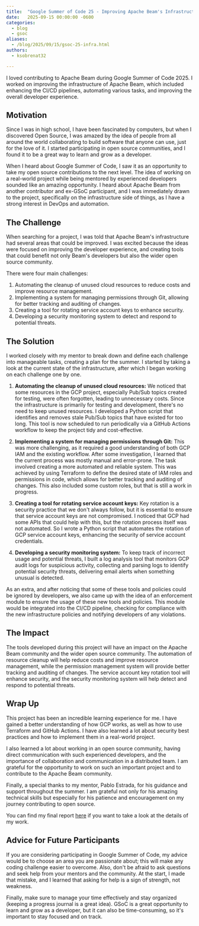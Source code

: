 ```yaml
---
title:  "Google Summer of Code 25 - Improving Apache Beam's Infrastructure"
date:   2025-09-15 00:00:00 -0600
categories:
  - blog
  - gsoc
aliases:
  - /blog/2025/09/15/gsoc-25-infra.html
authors:
  - ksobrenat32

---
```

<!--
Licensed under the Apache License, Version 2.0 (the "License");
you may not use this file except in compliance with the License.
You may obtain a copy of the License at

http://www.apache.org/licenses/LICENSE-2.0

Unless required by applicable law or agreed to in writing, software
distributed under the License is distributed on an "AS IS" BASIS,
WITHOUT WARRANTIES OR CONDITIONS OF ANY KIND, either express or implied.
See the License for the specific language governing permissions and
limitations under the License.
-->

I loved contributing to Apache Beam during Google Summer of Code 2025. I worked on improving the infrastructure of Apache Beam, which included enhancing the CI/CD pipelines, automating various tasks, and improving the overall developer experience.

## Motivation

Since I was in high school, I have been fascinated by computers, but when I discovered Open Source, I was amazed by the idea of people from all around the world collaborating to build software that anyone can use, just for the love of it. I started participating in open source communities, and I found it to be a great way to learn and grow as a developer.

When I heard about Google Summer of Code, I saw it as an opportunity to take my open source contributions to the next level. The idea of working on a real-world project while being mentored by experienced developers sounded like an amazing opportunity. I heard about Apache Beam from another contributor and ex-GSoC participant, and I was immediately drawn to the project, specifically on the infrastructure side of things, as I have a strong interest in DevOps and automation.

## The Challenge

When searching for a project, I was told that Apache Beam's infrastructure had several areas that could be improved. I was excited because the ideas were focused on improving the developer experience, and creating tools that could benefit not only Beam's developers but also the wider open source community.

There were four main challenges:

1. Automating the cleanup of unused cloud resources to reduce costs and improve resource management.
2. Implementing a system for managing permissions through Git, allowing for better tracking and auditing of changes.
3. Creating a tool for rotating service account keys to enhance security.
4. Developing a security monitoring system to detect and respond to potential threats.

## The Solution

I worked closely with my mentor to break down and define each challenge into manageable tasks, creating a plan for the summer. I started by taking a look at the current state of the infrastructure, after which I began working on each challenge one by one.

1. **Automating the cleanup of unused cloud resources:** We noticed that some resources in the GCP project, especially Pub/Sub topics created for testing, were often forgotten, leading to unnecessary costs. Since the infrastructure is primarily for testing and development, there's no need to keep unused resources. I developed a Python script that identifies and removes stale Pub/Sub topics that have existed for too long. This tool is now scheduled to run periodically via a GitHub Actions workflow to keep the project tidy and cost-effective.

2. **Implementing a system for managing permissions through Git:** This was more challenging, as it required a good understanding of both GCP IAM and the existing workflow. After some investigation, I learned that the current process was mostly manual and error-prone. The task involved creating a more automated and reliable system. This was achieved by using Terraform to define the desired state of IAM roles and permissions in code, which allows for better tracking and auditing of changes. This also included some custom roles, but that is still a work in progress.

3. **Creating a tool for rotating service account keys:** Key rotation is a security practice that we don't always follow, but it is essential to ensure that service account keys are not compromised. I noticed that GCP had some APIs that could help with this, but the rotation process itself was not automated. So I wrote a Python script that automates the rotation of GCP service account keys, enhancing the security of service account credentials.

4. **Developing a security monitoring system:** To keep track of incorrect usage and potential threats, I built a log analysis tool that monitors GCP audit logs for suspicious activity, collecting and parsing logs to identify potential security threats, delivering email alerts when something unusual is detected.

As an extra, and after noticing that some of these tools and policies could be ignored by developers, we also came up with the idea of an enforcement module to ensure the usage of these new tools and policies. This module would be integrated into the CI/CD pipeline, checking for compliance with the new infrastructure policies and notifying developers of any violations.

## The Impact

The tools developed during this project will have an impact on the Apache Beam community and the wider open source community. The automation of resource cleanup will help reduce costs and improve resource management, while the permission management system will provide better tracking and auditing of changes. The service account key rotation tool will enhance security, and the security monitoring system will help detect and respond to potential threats.

## Wrap Up

This project has been an incredible learning experience for me. I have gained a better understanding of how GCP works, as well as how to use Terraform and GitHub Actions. I have also learned a lot about security best practices and how to implement them in a real-world project.

I also learned a lot about working in an open source community, having direct communication with such experienced developers, and the importance of collaboration and communication in a distributed team. I am grateful for the opportunity to work on such an important project and to contribute to the Apache Beam community.

Finally, a special thanks to my mentor, Pablo Estrada, for his guidance and support throughout the summer. I am grateful not only for his amazing technical skills but especially for his patience and encouragement on my journey contributing to open source.

You can find my final report [here](https://gist.github.com/ksobrenat32/b028b8303393afbe73a8fc5e17daff90) if you want to take a look at the details of my work.

## Advice for Future Participants

If you are considering participating in Google Summer of Code, my advice would be to choose an area you are passionate about; this will make any coding challenge easier to overcome. Also, don't be afraid to ask questions and seek help from your mentors and the community. At the start, I made that mistake, and I learned that asking for help is a sign of strength, not weakness.

Finally, make sure to manage your time effectively and stay organized (keeping a progress journal is a great idea). GSoC is a great opportunity to learn and grow as a developer, but it can also be time-consuming, so it's important to stay focused and on track.
